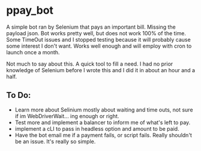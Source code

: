 # ppay_bot

A simple bot ran by Selenium that pays an important bill. Missing the payload json. Bot works pretty well, but does not work 100% of the time. Some TimeOut issues and I stopped testing because it will probably cause some interest I don't want. 
Works well enough and will employ with cron to launch once a month.

Not much to say about this. A quick tool to fill a need. I had no prior knowledge of Selenium before I wrote this and I did it in about an hour and a half.

## To Do:
- Learn more about Selinium mostly about waiting and time outs, not sure if im WebDriverWait... ing enough or right.
- Test more and implement a balancer to inform me of what's left to pay.
- implement a cLI to pass in headless option and amount to be paid.
- Have the bot email me if a payment fails, or script fails. Really shouldn't be an issue. It's really so simple.
